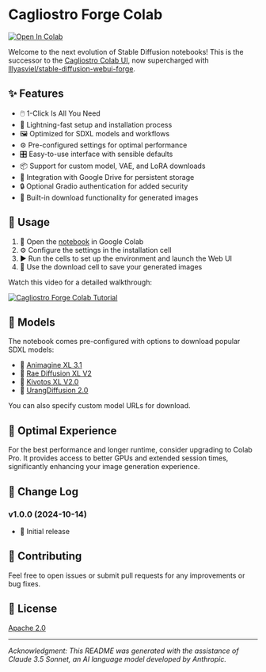 # Cagliostro Forge Colab

[![Open In Colab](https://colab.research.google.com/assets/colab-badge.svg)](https://colab.research.google.com/github/cagliostrolab/forge-colab/blob/main/cagliostro-forge-colab.ipynb)

Welcome to the next evolution of Stable Diffusion notebooks! This is the successor to the [Cagliostro Colab UI](https://colab.research.google.com/github/Linaqruf/sd-notebook-collection/blob/main/cagliostro-colab-ui.ipynb), now supercharged with [lllyasviel/stable-diffusion-webui-forge](https://github.com/lllyasviel/stable-diffusion-webui-forge).

## ✨ Features

- 🖱️ 1-Click Is All You Need
- 🚀 Lightning-fast setup and installation process
- 🖼️ Optimized for SDXL models and workflows
- ⚙️ Pre-configured settings for optimal performance
- 🎛️ Easy-to-use interface with sensible defaults
- 📦 Support for custom model, VAE, and LoRA downloads
- 💾 Integration with Google Drive for persistent storage
- 🔒 Optional Gradio authentication for added security
- 💾 Built-in download functionality for generated images

## 🚀 Usage

1. 📂 Open the [notebook](https://github.com/cagliostrolab/forge-colab/blob/main/cagliostro-forge-colab.ipynb) in Google Colab
2. ⚙️ Configure the settings in the installation cell
3. ▶️ Run the cells to set up the environment and launch the Web UI
4. 💾 Use the download cell to save your generated images

Watch this video for a detailed walkthrough:

[![Cagliostro Forge Colab Tutorial](https://img.youtube.com/vi/9bbeYXpc30w/0.jpg)](https://www.youtube.com/watch?v=9bbeYXpc30w)

## 🎨 Models

The notebook comes pre-configured with options to download popular SDXL models:

- 🌟 [Animagine XL 3.1](https://huggingface.co/cagliostrolab/animagine-xl-3.1)
- 🎨 [Rae Diffusion XL V2](https://huggingface.co/Raelina/Rae-Diffusion-XL-V2)
- 🏫 [Kivotos XL V2.0](https://huggingface.co/yodayo-ai/kivotos-xl-2.0)
- 🌈 [UrangDiffusion 2.0](https://huggingface.co/kayfahaarukku/UrangDiffusion-2.0)

You can also specify custom model URLs for download.

## 💎 Optimal Experience

For the best performance and longer runtime, consider upgrading to Colab Pro. It provides access to better GPUs and extended session times, significantly enhancing your image generation experience.

## 📜 Change Log

### v1.0.0 (2024-10-14)
- 🎉 Initial release

## 🤝 Contributing

Feel free to open issues or submit pull requests for any improvements or bug fixes.

## 📜 License

[Apache 2.0](LICENSE)

---

*Acknowledgment: This README was generated with the assistance of Claude 3.5 Sonnet, an AI language model developed by Anthropic.*
